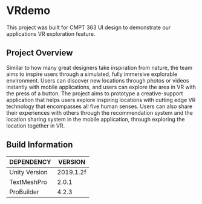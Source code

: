 # VRdemo

This project was built for CMPT 363 UI design to demonstrate our applications VR exploration feature. 

## Project Overview
Similar to how many great designers take inspiration from nature, the team aims to inspire users through a simulated, fully immersive explorable environment. Users can discover new locations through photos or videos instantly with mobile applications, and users can explore the area in VR with the press of a button. The project aims to prototype a creative-support application that helps users explore inspiring locations with cutting edge VR technology that encompasses all five human senses. Users can also share their experiences with others through the recommendation system and the location sharing system in the mobile application, through exploring the location together in VR.



## Build Information
| DEPENDENCY  |  VERSION |
| ------------- | ------------- |
| Unity Version  | 2019.1.2f |
| TextMeshPro  | 2.0.1 |
| ProBuilder | 4.2.3 |
